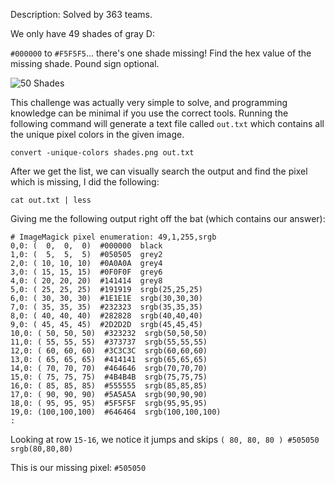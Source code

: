 Description:
Solved by 363 teams.

We only have 49 shades of gray D:

`#000000` to `#F5F5F5`... there's one shade missing! Find the hex value of the missing shade. Pound sign optional.

![50 Shades](https://github.com/Ninjex/Wargame-Writeups/blob/master/CaptureTheFlag/2015/EasyCTF2015/49-Shades-of-Gray/shades.png?raw=true "50 Shades")

This challenge was actually very simple to solve, and programming knowledge can be minimal if you use the correct tools.
Running the following command will generate a text file called `out.txt` which contains all the unique pixel colors in the given image.

`convert -unique-colors shades.png out.txt`

After we get the list, we can visually search the output and find the pixel which is missing, I did the following:

`cat out.txt | less`

Giving me the following output right off the bat (which contains our answer):
```
# ImageMagick pixel enumeration: 49,1,255,srgb
0,0: (  0,  0,  0)  #000000  black
1,0: (  5,  5,  5)  #050505  grey2
2,0: ( 10, 10, 10)  #0A0A0A  grey4
3,0: ( 15, 15, 15)  #0F0F0F  grey6
4,0: ( 20, 20, 20)  #141414  grey8
5,0: ( 25, 25, 25)  #191919  srgb(25,25,25)
6,0: ( 30, 30, 30)  #1E1E1E  srgb(30,30,30)
7,0: ( 35, 35, 35)  #232323  srgb(35,35,35)
8,0: ( 40, 40, 40)  #282828  srgb(40,40,40)
9,0: ( 45, 45, 45)  #2D2D2D  srgb(45,45,45)
10,0: ( 50, 50, 50)  #323232  srgb(50,50,50)
11,0: ( 55, 55, 55)  #373737  srgb(55,55,55)
12,0: ( 60, 60, 60)  #3C3C3C  srgb(60,60,60)
13,0: ( 65, 65, 65)  #414141  srgb(65,65,65)
14,0: ( 70, 70, 70)  #464646  srgb(70,70,70)
15,0: ( 75, 75, 75)  #4B4B4B  srgb(75,75,75)
16,0: ( 85, 85, 85)  #555555  srgb(85,85,85)
17,0: ( 90, 90, 90)  #5A5A5A  srgb(90,90,90)
18,0: ( 95, 95, 95)  #5F5F5F  srgb(95,95,95)
19,0: (100,100,100)  #646464  srgb(100,100,100)
:
```
Looking at row `15-16`, we notice it jumps and skips `( 80, 80, 80 ) #505050 srgb(80,80,80)`

This is our missing pixel: `#505050`
